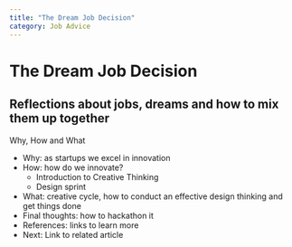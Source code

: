 ```yaml
---
title: "The Dream Job Decision"
category: Job Advice
---
```


# The Dream Job Decision
## Reflections about jobs, dreams and how to mix them up together

Why, How and What

- Why: as startups we excel in innovation
- How: how do we innovate?
    + Introduction to Creative Thinking
    + Design sprint
- What: creative cycle, how to conduct an effective design thinking and get things done
- Final thoughts: how to hackathon it
- References: links to learn more
- Next: Link to related article

